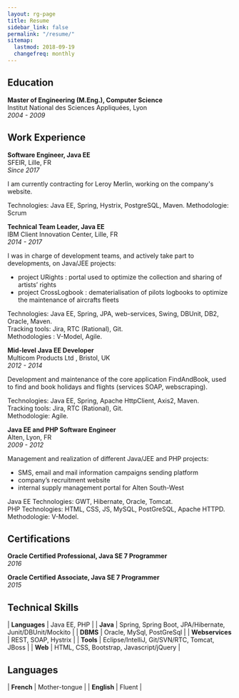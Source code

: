 ```yaml
---
layout: rg-page
title: Resume
sidebar_link: false
permalink: "/resume/"
sitemap:
  lastmod: 2018-09-19
  changefreq: monthly
---
```


## Education

**Master of Engineering (M.Eng.), Computer Science**  
Institut National des Sciences Appliquées, Lyon  
*2004 - 2009*

## Work Experience

**Software Engineer, Java EE**  
SFEIR, Lille, FR  
*Since 2017*

I am currently contracting for Leroy Merlin, working on the company's website.

Technologies: Java EE, Spring, Hystrix, PostgreSQL, Maven.
Methodologie: Scrum

**Technical Team Leader, Java EE**  
IBM Client Innovation Center, Lille, FR  
*2014 - 2017*

I was in charge of development teams, and actively take part to developments, on Java/JEE projects:

* project URights : portal used to optimize the collection and sharing of artists’ rights
* project CrossLogbook : dematerialisation of pilots logbooks to optimize the maintenance of aircrafts fleets

Technologies: Java EE, Spring, JPA, web-services, Swing, DBUnit, DB2, Oracle, Maven.  
Tracking tools: Jira, RTC (Rational), Git.  
Methodologies : V-Model, Agile.

**Mid-level Java EE Developer**  
Multicom Products Ltd , Bristol, UK  
*2012 - 2014*

Development and maintenance of the core application FindAndBook, used to find and book holidays and flights (services SOAP, webscraping).

Technologies: Java EE, Spring, Apache HttpClient, Axis2, Maven.  
Tracking tools: Jira, RTC (Rational), Git.  
Methodologie: Agile.

**Java EE and PHP Software Engineer**  
Alten, Lyon, FR  
*2009 - 2012*

Management and realization of different Java/JEE and PHP projects:

* SMS, email and mail information campaigns sending platform
* company’s recruitment website
* internal supply management portal for Alten South-West

Java EE Technologies: GWT, Hibernate, Oracle, Tomcat.  
PHP Technologies: HTML, CSS, JS, MySQL, PostGreSQL, Apache HTTPD.  
Methodologie: V-Model.

## Certifications

**Oracle Certified Professional, Java SE 7 Programmer**  
*2016*

**Oracle Certified Associate, Java SE 7 Programmer**  
*2015*

## Technical Skills

| **Languages** | Java EE, PHP |
| **Java** | Spring, Spring Boot, JPA/Hibernate, Junit/DBUnit/Mockito |
| **DBMS** | Oracle, MySql, PostGreSql |
| **Webservices** | REST, SOAP, Hystrix |
| **Tools** | Eclipse/IntelliJ, Git/SVN/RTC, Tomcat, JBoss |
| **Web** | HTML, CSS, Bootstrap, Javascript/jQuery |

## Languages

| **French** | Mother-tongue |
| **English** | Fluent |
